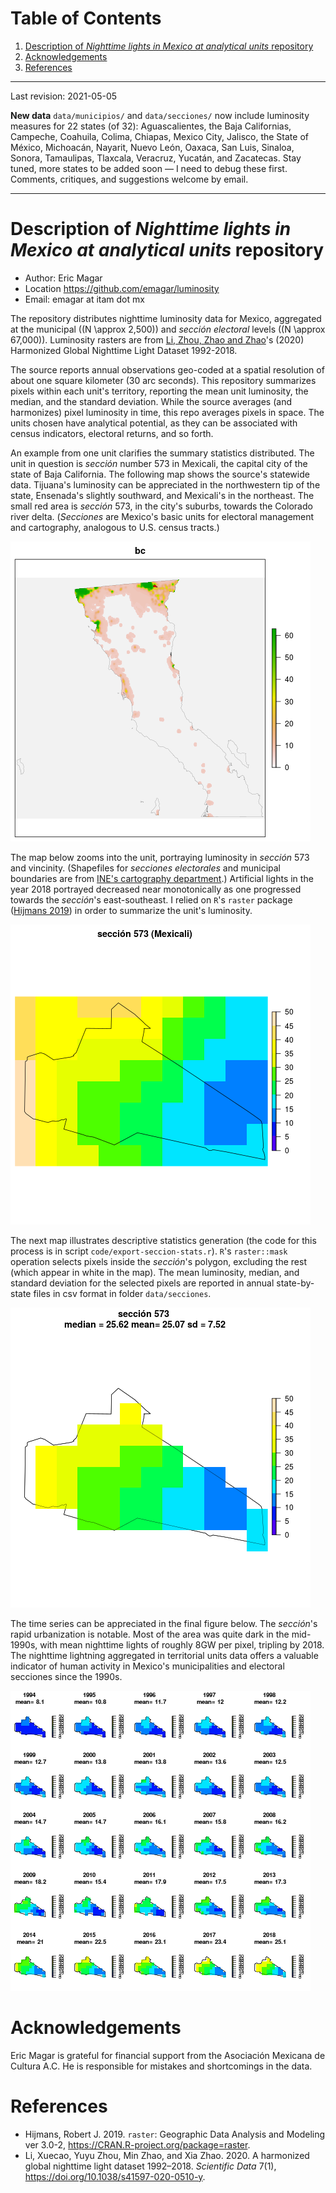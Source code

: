 
# Table of Contents

1.  [Description of *Nighttime lights in Mexico at analytical units* repository](#org0d26a0d)
2.  [Acknowledgements](#orgbe69d9c)
3.  [References](#orgbf5ec70)

---

Last revision: 2021-05-05

**New data** `data/municipios/` and `data/secciones/` now include luminosity measures for 22 states (of 32): Aguascalientes, the Baja Californias, Campeche, Coahuila, Colima, Chiapas, Mexico City, Jalisco, the State of México, Michoacán, Nayarit, Nuevo León, Oaxaca, San Luis, Sinaloa, Sonora, Tamaulipas, Tlaxcala, Veracruz, Yucatán, and Zacatecas. Stay tuned, more states to be added soon &#x2014; I need to debug these first. Comments, critiques, and suggestions welcome by email.  

---


<a id="org0d26a0d"></a>

# Description of *Nighttime lights in Mexico at analytical units* repository

-   Author: Eric Magar
-   Location <https://github.com/emagar/luminosity>
-   Email: emagar at itam dot mx

The repository distributes nighttime luminosity data for Mexico, aggregated at the municipal (\(N \approx 2,500\)) and *sección electoral* levels (\(N \approx 67,000\)). Luminosity rasters are from [Li, Zhou, Zhao and Zhao](https://www.nature.com/articles/s41597-020-0510-y)'s (2020) Harmonized Global Nighttime Light Dataset 1992-2018. 

The source reports annual observations geo-coded at a spatial resolution of about one square kilometer (30 arc seconds). This repository summarizes pixels within each unit's territory, reporting the mean unit luminosity, the median, and the standard deviation. While the source averages (and harmonizes) pixel luminosity in time, this repo averages pixels in space. The units chosen have analytical potential, as they can be associated with census indicators, electoral returns, and so forth.

An example from one unit clarifies the summary statistics distributed. The unit in question is *sección* number 573 in Mexicali, the capital city of the state of Baja California. The following map shows the source's statewide data. Tijuana's luminosity can be appreciated in the northwestern tip of the state, Ensenada's slightly southward, and Mexicali's in the northeast. The small red area is *sección* 573, in the city's suburbs, towards the Colorado river delta. (*Secciones* are Mexico's basic units for electoral management and cartography, analogous to U.S. census tracts.) 

![img](./pics/bc.png "Baja California's statewide nighttime lights for 2018")

The map below zooms into the unit, portraying luminosity in *sección* 573 and vincinity. (Shapefiles for *secciones electorales* and municipal boundaries are from [INE's cartography department](https://cartografia.ife.org.mx/sige7/?cartografia=mapas).) Artificial lights in the year 2018 portrayed decreased near monotonically as one progressed towards the *sección*'s east-southeast. I relied on `R`'s `raster` package ([Hijmans 2019](https://cran.r-project.org/web/packages/raster/index.html)) in order to summarize the unit's luminosity.

![img](./pics/bc-100-crop.png "Luminosity around the chosen sección")

The next map illustrates descriptive statistics generation (the code for this process is in script `code/export-seccion-stats.r`). `R`'s `raster::mask` operation selects pixels inside the *sección*'s polygon, excluding the rest (which appear in white in the map). The mean luminosity, median, and standard deviation for the selected pixels are reported in annual state-by-state files in csv format in folder `data/secciones`. 

![img](./pics/bc-100-mask.png "Nighttime lights inside sección 573")

The time series can be appreciated in the final figure below. The *sección*'s rapid urbanization is notable. Most of the area was quite dark in the mid-1990s, with mean nighttime lights of roughly 8GW per pixel, tripling by 2018.  The nighttime lightning aggregated in territorial units data offers a valuable indicator of human activity in Mexico's municipalities and electoral secciones since the 1990s. 

![img](./pics/bc-100-mask-1994-2018.png)


<a id="orgbe69d9c"></a>

# Acknowledgements

Eric Magar is grateful for financial support from the Asociación Mexicana de Cultura A.C. He is responsible for mistakes and shortcomings in the data. 


<a id="orgbf5ec70"></a>

# References

-   Hijmans, Robert J. 2019. `raster`: Geographic Data Analysis and Modeling ver 3.0-2,  <https://CRAN.R-project.org/package=raster>.
-   Li, Xuecao, Yuyu Zhou, Min Zhao, and Xia Zhao. 2020. A harmonized global nighttime light dataset 1992–2018. *Scientific Data* 7(1), <https://doi.org/10.1038/s41597-020-0510-y>.

